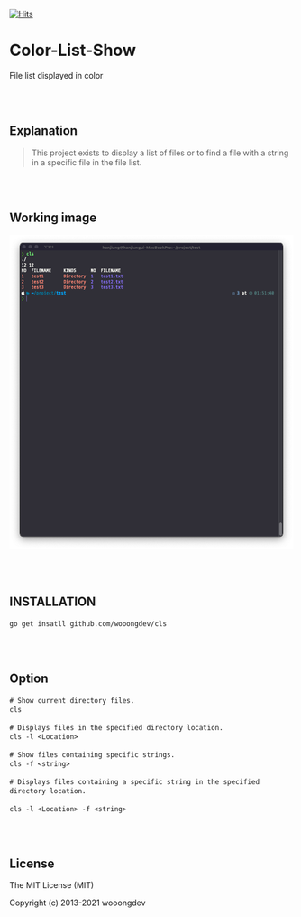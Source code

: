 [![Hits](https://hits.seeyoufarm.com/api/count/incr/badge.svg?url=https%3A%2F%2Fgithub.com%2Fwooongdev%2Fcls&count_bg=%23FF8F96&title_bg=%23555555&icon=&icon_color=%23E7E7E7&title=hits&edge_flat=true)](https://hits.seeyoufarm.com)


# Color-List-Show
File list displayed in color

<br><br>

## Explanation
> This project exists to display a list of files or to find a file with a string in a specific file in the file list.


<br><br>

## Working image
![screenshot](./image/workingimage.png)



<br><br>

## INSTALLATION


```
go get insatll github.com/wooongdev/cls
```
<br><br>






## Option


```shell
# Show current directory files.
cls

# Displays files in the specified directory location.
cls -l <Location>

# Show files containing specific strings.
cls -f <string>

# Displays files containing a specific string in the specified directory location.

cls -l <Location> -f <string>
```

<br><br>
## License
The MIT License (MIT)

Copyright (c) 2013-2021 wooongdev
